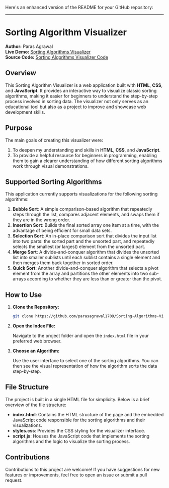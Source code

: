 Here's an enhanced version of the README for your GitHub repository:

---

# Sorting Algorithm Visualizer

**Author:** Paras Agrawal  
**Live Demo:** [Sorting Algorithms Visualizer](https://parasagrawal1709.github.io/Sorting-Algorithms-Visualizer/)  
**Source Code:** [Sorting Algorithms Visualizer Code](https://github.com/parasagrawal1709/Sorting-Algorithms-Visualizer)

## Overview

This Sorting Algorithm Visualizer is a web application built with **HTML**, **CSS**, and **JavaScript**. It provides an interactive way to visualize classic sorting algorithms, making it easier for beginners to understand the step-by-step process involved in sorting data. The visualizer not only serves as an educational tool but also as a project to improve and showcase web development skills.

## Purpose

The main goals of creating this visualizer were:
1. To deepen my understanding and skills in **HTML**, **CSS**, and **JavaScript**.
2. To provide a helpful resource for beginners in programming, enabling them to gain a clearer understanding of how different sorting algorithms work through visual demonstrations.

## Supported Sorting Algorithms

This application currently supports visualizations for the following sorting algorithms:

1. **Bubble Sort**: A simple comparison-based algorithm that repeatedly steps through the list, compares adjacent elements, and swaps them if they are in the wrong order.
2. **Insertion Sort**: Builds the final sorted array one item at a time, with the advantage of being efficient for small data sets.
3. **Selection Sort**: An in-place comparison sort that divides the input list into two parts: the sorted part and the unsorted part, and repeatedly selects the smallest (or largest) element from the unsorted part.
4. **Merge Sort**: A divide-and-conquer algorithm that divides the unsorted list into smaller sublists until each sublist contains a single element and then merges them back together in sorted order.
5. **Quick Sort**: Another divide-and-conquer algorithm that selects a pivot element from the array and partitions the other elements into two sub-arrays according to whether they are less than or greater than the pivot.

## How to Use

1. **Clone the Repository:**

   ```bash
   git clone https://github.com/parasagrawal1709/Sorting-Algorithms-Visualizer.git
   ```

2. **Open the Index File:**

   Navigate to the project folder and open the `index.html` file in your preferred web browser.

3. **Choose an Algorithm:**

   Use the user interface to select one of the sorting algorithms. You can then see the visual representation of how the algorithm sorts the data step-by-step.

## File Structure

The project is built in a single HTML file for simplicity. Below is a brief overview of the file structure:

- **index.html**: Contains the HTML structure of the page and the embedded JavaScript code responsible for the sorting algorithms and their visualizations.
- **styles.css**: Provides the CSS styling for the visualizer interface.
- **script.js**: Houses the JavaScript code that implements the sorting algorithms and the logic to visualize the sorting process.

## Contributions

Contributions to this project are welcome! If you have suggestions for new features or improvements, feel free to open an issue or submit a pull request.
